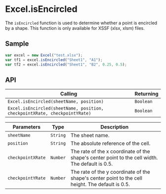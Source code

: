 # Excel.isEncircled

The `isEncircled` function is used to determine whether a point is encircled by a shape. This function is only available for XSSF (xlsx, xlsm) files.

## Sample

```javascript
var excel = new Excel("test.xlsx");
var tf1 = excel.isEncircled("Sheet1", "A1");
var tf2 = excel.isEncircled("Sheet1", "B2", 0.25, 0.5);
```
## API

| Calling | Returning |
|---|---|
| `Excel.isEncircled(sheetName, position)` | `Boolean` |
| `Excel.isEncircled(sheetName, position, checkpointXRate, checkpointYRate)` | `Boolean` |

| Parameters | Type | Description |
|---|---|---|
| `sheetName` | `String` | The sheet name. |
| `position` | `String` | The absolute reference of the cell. |
| `checkpointXRate` | `Number` | The rate of the x coordinate of the shape's center point to the cell width. The default is 0.5. |
| `checkpointYRate` | `Number` | The rate of the y coordinate of the shape's center point to the cell height. The default is 0.5. |